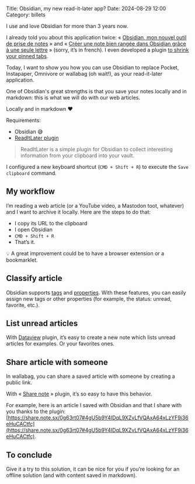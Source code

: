 Title: Obsidian, my new read-it-later app?
Date: 2024-08-29 12:00
Category: billets

I use and love Obsidian for more than 3 years now.

I already told you about this application twice: « [Obsidian, mon nouvel outil de prise de notes](https://nicolas.loeuillet.org/billets/2021/03/02/obsidian-mon-nouvel-outil-de-prise-de-notes/) » and « [Créer une note bien rangée dans Obsidian grâce à une seule lettre](https://nicolas.loeuillet.org/billets/2024/08/25/creer-une-note-bien-rangee-dans-obsidian-grace-a-une-seule-lettre/) » (sorry, it’s in french). I even developed a plugin [to shrink your pinned tabs](https://nicolas.loeuillet.org/billets/2024/07/07/shrink-pinned-tabs-le-plugin-pour-obsidian-qui-vous-fait-gagner-de-la-place/).

Today, I want to show you how you can use Obsidian to replace Pocket, Instapaper, Omnivore or wallabag (oh wait!), as your read-it-later application.

One of Obsidian's great strengths is that you save your notes locally and in markdown: this is what we will do with our web articles.

Locally and in markdown ❤️

Requirements:

- Obsidian 😅
- [ReadItLater plugin](https://github.com/DominikPieper/obsidian-ReadItLater)

> ReadItLater is a simple plugin for Obsidian to collect interesting information from your clipboard into your vault.

I configured a new keyboard shortcut (`CMD + Shift + R`) to execute the `Save clipboard` command.

## My workflow

I’m reading a web article (or a YouTube video, a Mastodon toot, whatever) and I want to archive it locally. Here are the steps to do that:

- I copy its URL to the clipboard
- I open Obsidian
- `CMD + Shift + R`
- That’s it.

💡 A great improvement could be to have a browser extension or a bookmarklet.

## Classify article

Obsidian supports [tags](https://help.obsidian.md/Editing+and+formatting/Tags) and [properties](https://help.obsidian.md/Editing+and+formatting/Properties). With these features, you can easily assign new tags or other properties (for example, the status: unread, favorite, etc.).

## List unread articles

With [Dataview](https://blacksmithgu.github.io/obsidian-dataview/) plugin, it’s easy to create a new note which lists unread articles for examples. Or your favorites ones.

## Share article with someone

In wallabag, you can share a saved article with someone by creating a public link.

With « [Share note](https://github.com/alangrainger/share-note) » plugin, it’s so easy to have this behavior.

For example, here is an article I saved with Obsidian and that I share with you thanks to the plugin: [https://share.note.sx/0g63rt07#4gU5b9Y4IDqL9XZvLfVQAxA64xLzYF9i36eHuCACtfc](https://share.note.sx/0g63rt07#4gU5b9Y4IDqL9XZvLfVQAxA64xLzYF9i36eHuCACtfc).

## To conclude

Give it a try to this solution, it can be nice for you if you’re looking for an offline solution (and with content saved in markdown). 